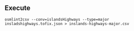 ## Execute 

```
osmlint2csv --conv=islandsHighways --type=major insladshighways.tofix.json > inslands-highways-major.csv

```
